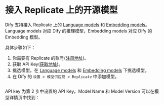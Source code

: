 # 接入 Replicate 上的开源模型

Dify 支持接入 Replicate 上的 [Language models](https://replicate.com/collections/language-models) 和 [Embedding models](https://replicate.com/collections/embedding-models)。Language models 对应 Dify 的推理模型，Embedding models 对应 Dify 的 Embedding 模型。

具体步骤如下：

1. 你需要有 Replicate 的账号([注册地址](https://replicate.com/signin?next=/docs))。
2. 获取 API Key([获取地址](https://replicate.com/account/api-tokens))。
3. 挑选模型。在 [Language models](https://replicate.com/collections/language-models) 和 [Embedding models](https://replicate.com/collections/embedding-models) 下挑选模型。
4. 在 Dify 的 `设置 > 模型供应商 > Replicate` 中添加模型。

<figure><img src="../../.gitbook/assets/image (4) (1) (1) (1) (1) (1) (1) (1) (1) (1) (1) (1) (1).png" alt=""><figcaption></figcaption></figure>

API key 为第 2 步中设置的 API Key。Model Name 和 Model Version 可以在模型详情页中找到：

<figure><img src="../../.gitbook/assets/image (5) (1) (1) (1) (1) (1) (1) (1).png" alt=""><figcaption></figcaption></figure>
